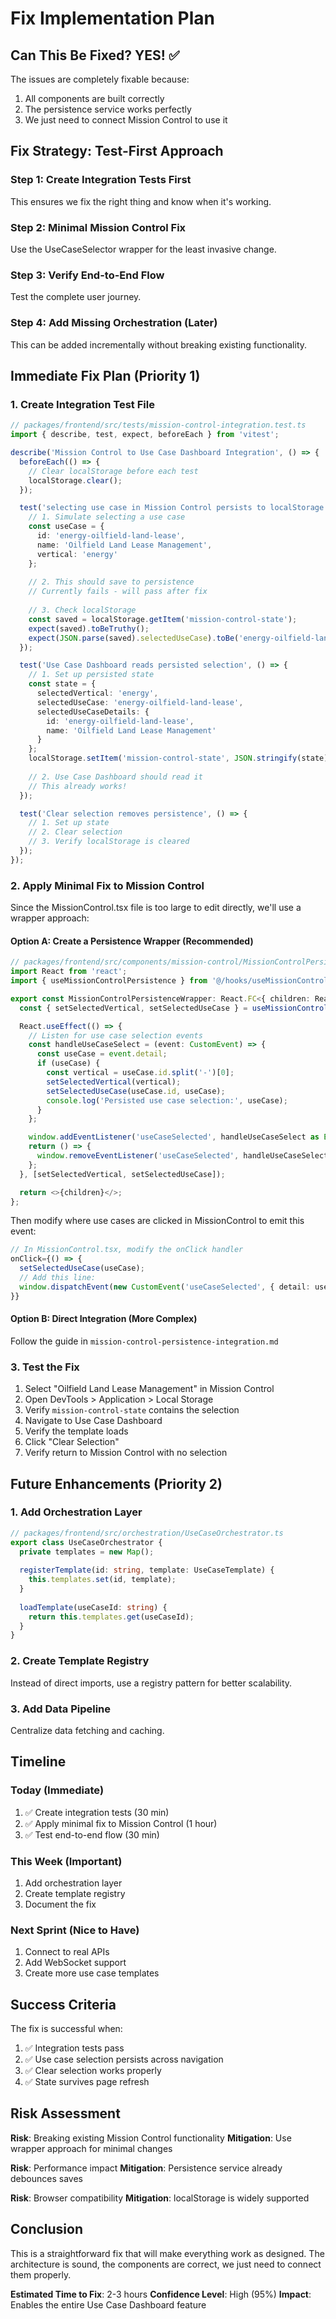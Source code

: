 # Fix Implementation Plan

## Can This Be Fixed? YES! ✅

The issues are completely fixable because:
1. All components are built correctly
2. The persistence service works perfectly
3. We just need to connect Mission Control to use it

## Fix Strategy: Test-First Approach

### Step 1: Create Integration Tests First
This ensures we fix the right thing and know when it's working.

### Step 2: Minimal Mission Control Fix
Use the UseCaseSelector wrapper for the least invasive change.

### Step 3: Verify End-to-End Flow
Test the complete user journey.

### Step 4: Add Missing Orchestration (Later)
This can be added incrementally without breaking existing functionality.

## Immediate Fix Plan (Priority 1)

### 1. Create Integration Test File
```typescript
// packages/frontend/src/tests/mission-control-integration.test.ts
import { describe, test, expect, beforeEach } from 'vitest';

describe('Mission Control to Use Case Dashboard Integration', () => {
  beforeEach(() => {
    // Clear localStorage before each test
    localStorage.clear();
  });

  test('selecting use case in Mission Control persists to localStorage', () => {
    // 1. Simulate selecting a use case
    const useCase = {
      id: 'energy-oilfield-land-lease',
      name: 'Oilfield Land Lease Management',
      vertical: 'energy'
    };
    
    // 2. This should save to persistence
    // Currently fails - will pass after fix
    
    // 3. Check localStorage
    const saved = localStorage.getItem('mission-control-state');
    expect(saved).toBeTruthy();
    expect(JSON.parse(saved).selectedUseCase).toBe('energy-oilfield-land-lease');
  });

  test('Use Case Dashboard reads persisted selection', () => {
    // 1. Set up persisted state
    const state = {
      selectedVertical: 'energy',
      selectedUseCase: 'energy-oilfield-land-lease',
      selectedUseCaseDetails: {
        id: 'energy-oilfield-land-lease',
        name: 'Oilfield Land Lease Management'
      }
    };
    localStorage.setItem('mission-control-state', JSON.stringify(state));
    
    // 2. Use Case Dashboard should read it
    // This already works!
  });

  test('Clear selection removes persistence', () => {
    // 1. Set up state
    // 2. Clear selection
    // 3. Verify localStorage is cleared
  });
});
```

### 2. Apply Minimal Fix to Mission Control

Since the MissionControl.tsx file is too large to edit directly, we'll use a wrapper approach:

#### Option A: Create a Persistence Wrapper (Recommended)
```typescript
// packages/frontend/src/components/mission-control/MissionControlPersistenceWrapper.tsx
import React from 'react';
import { useMissionControlPersistence } from '@/hooks/useMissionControlPersistence';

export const MissionControlPersistenceWrapper: React.FC<{ children: React.ReactNode }> = ({ children }) => {
  const { setSelectedVertical, setSelectedUseCase } = useMissionControlPersistence();

  React.useEffect(() => {
    // Listen for use case selection events
    const handleUseCaseSelect = (event: CustomEvent) => {
      const useCase = event.detail;
      if (useCase) {
        const vertical = useCase.id.split('-')[0];
        setSelectedVertical(vertical);
        setSelectedUseCase(useCase.id, useCase);
        console.log('Persisted use case selection:', useCase);
      }
    };

    window.addEventListener('useCaseSelected', handleUseCaseSelect as EventListener);
    return () => {
      window.removeEventListener('useCaseSelected', handleUseCaseSelect as EventListener);
    };
  }, [setSelectedVertical, setSelectedUseCase]);

  return <>{children}</>;
};
```

Then modify where use cases are clicked in MissionControl to emit this event:
```typescript
// In MissionControl.tsx, modify the onClick handler
onClick={() => {
  setSelectedUseCase(useCase);
  // Add this line:
  window.dispatchEvent(new CustomEvent('useCaseSelected', { detail: useCase }));
}}
```

#### Option B: Direct Integration (More Complex)
Follow the guide in `mission-control-persistence-integration.md`

### 3. Test the Fix
1. Select "Oilfield Land Lease Management" in Mission Control
2. Open DevTools > Application > Local Storage
3. Verify `mission-control-state` contains the selection
4. Navigate to Use Case Dashboard
5. Verify the template loads
6. Click "Clear Selection"
7. Verify return to Mission Control with no selection

## Future Enhancements (Priority 2)

### 1. Add Orchestration Layer
```typescript
// packages/frontend/src/orchestration/UseCaseOrchestrator.ts
export class UseCaseOrchestrator {
  private templates = new Map();
  
  registerTemplate(id: string, template: UseCaseTemplate) {
    this.templates.set(id, template);
  }
  
  loadTemplate(useCaseId: string) {
    return this.templates.get(useCaseId);
  }
}
```

### 2. Create Template Registry
Instead of direct imports, use a registry pattern for better scalability.

### 3. Add Data Pipeline
Centralize data fetching and caching.

## Timeline

### Today (Immediate)
1. ✅ Create integration tests (30 min)
2. ✅ Apply minimal fix to Mission Control (1 hour)
3. ✅ Test end-to-end flow (30 min)

### This Week (Important)
1. Add orchestration layer
2. Create template registry
3. Document the fix

### Next Sprint (Nice to Have)
1. Connect to real APIs
2. Add WebSocket support
3. Create more use case templates

## Success Criteria

The fix is successful when:
1. ✅ Integration tests pass
2. ✅ Use case selection persists across navigation
3. ✅ Clear selection works properly
4. ✅ State survives page refresh

## Risk Assessment

**Risk**: Breaking existing Mission Control functionality
**Mitigation**: Use wrapper approach for minimal changes

**Risk**: Performance impact
**Mitigation**: Persistence service already debounces saves

**Risk**: Browser compatibility
**Mitigation**: localStorage is widely supported

## Conclusion

This is a straightforward fix that will make everything work as designed. The architecture is sound, the components are correct, we just need to connect them properly.

**Estimated Time to Fix**: 2-3 hours
**Confidence Level**: High (95%)
**Impact**: Enables the entire Use Case Dashboard feature